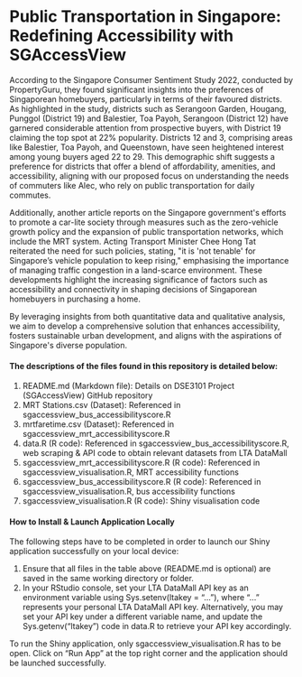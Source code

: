 # Public Transportation in Singapore: Redefining Accessibility with SGAccessView


According to the Singapore Consumer Sentiment Study 2022, conducted by PropertyGuru, they found significant insights into the preferences of Singaporean homebuyers, particularly in terms of their favoured districts. As highlighted in the study, districts such as Serangoon Garden, Hougang, Punggol (District 19) and Balestier, Toa Payoh, Serangoon (District 12) have garnered considerable attention from prospective buyers, with District 19 claiming the top spot at 22% popularity. Districts 12 and 3, comprising areas like Balestier, Toa Payoh, and Queenstown, have seen heightened interest among young buyers aged 22 to 29. This demographic shift suggests a preference for districts that offer a blend of affordability, amenities, and accessibility, aligning with our proposed focus on understanding the needs of commuters like Alec, who rely on public transportation for daily commutes.

Additionally, another article reports on the Singapore government's efforts to promote a car-lite society through measures such as the zero-vehicle growth policy and the expansion of public transportation networks, which include the MRT system. Acting Transport Minister Chee Hong Tat reiterated the need for such policies, stating, "it is 'not tenable' for Singapore’s vehicle population to keep rising," emphasising the importance of managing traffic congestion in a land-scarce environment. These developments highlight the increasing significance of factors such as accessibility and connectivity in shaping decisions of Singaporean homebuyers in purchasing a home.

By leveraging insights from both quantitative data and qualitative analysis, we aim to develop a comprehensive solution that enhances accessibility, fosters sustainable urban development, and aligns with the aspirations of Singapore's diverse population.


#### The descriptions of the files found in this repository is detailed below: 
1. README.md (Markdown file): Details on DSE3101 Project (SGAccessView) GitHub repository
2. MRT Stations.csv (Dataset): Referenced in sgaccessview_bus_accessibilityscore.R
3. mrtfaretime.csv (Dataset): Referenced in sgaccessview_mrt_accessibilityscore.R
4. data.R (R code): Referenced in sgaccessview_bus_accessibilityscore.R, web scraping & API code to obtain relevant datasets from LTA DataMall
5. sgaccessview_mrt_accessibilityscore.R (R code): Referenced in sgaccessview_visualisation.R, MRT accessibility functions
6. sgaccessview_bus_accessibilityscore.R (R code): Referenced in sgaccessview_visualisation.R, bus accessibility functions
7. sgaccessview_visualisation.R (R code): Shiny visualisation code


#### How to Install & Launch Application Locally

The following steps have to be completed in order to launch our Shiny application successfully on your local device:
1. Ensure that all files in the table above (README.md is optional) are saved in the same working directory or folder.
2. In your RStudio console, set your LTA DataMall API key as an environment variable using Sys.setenv(ltakey = “...”), where “...” represents your personal LTA DataMall API key.
Alternatively, you may set your API key under a different variable name, and update the Sys.getenv(“ltakey”) code in data.R to retrieve your API key accordingly.

To run the Shiny application, only sgaccessview_visualisation.R has to be open. Click on “Run App” at the top right corner and the application should be launched successfully.
